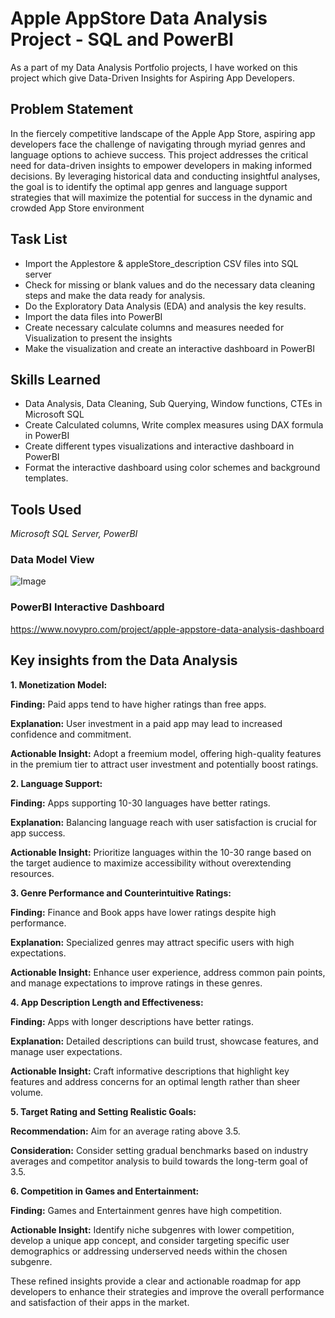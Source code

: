 # **Apple AppStore Data Analysis Project - SQL and PowerBI**

As a part of my Data Analysis Portfolio projects, I have worked on this project which give Data-Driven Insights for Aspiring App Developers.

## **Problem Statement** 

In the fiercely competitive landscape of the Apple App Store, aspiring app developers face the challenge of navigating through myriad genres and language options to achieve success. This project addresses the critical need for data-driven insights to empower developers in making informed decisions. By leveraging historical data and conducting insightful analyses, the goal is to identify the optimal app genres and language support strategies that will maximize the potential for success in the dynamic and crowded App Store environment

## **Task List**

-  Import the Applestore & appleStore_description CSV files into SQL server
-  Check for missing or blank values and do the necessary data cleaning steps and make the data ready for analysis.
-  Do the Exploratory Data Analysis (EDA) and analysis the key results.
-  Import the data files into PowerBI 
-  Create necessary calculate columns and measures needed for Visualization to present the insights
-  Make the visualization and create an interactive dashboard in PowerBI


## **Skills Learned**

- Data Analysis, Data Cleaning, Sub Querying, Window functions, CTEs in Microsoft SQL
- Create Calculated columns, Write complex measures using DAX formula in PowerBI
- Create different types visualizations and interactive dashboard in PowerBI 
- Format the interactive dashboard using color schemes and background templates.

## **Tools Used** 

_Microsoft SQL Server, PowerBI_

### **Data Model View**



![Image](https://github.com/users/ArunMathivanan/projects/2/assets/151162485/39262a52-7ccd-417a-9aa7-32ad5f6f2847)


### **PowerBI Interactive Dashboard** 

https://www.novypro.com/project/apple-appstore-data-analysis-dashboard

## **Key insights from the Data Analysis**

**1. Monetization Model:**

**Finding:** Paid apps tend to have higher ratings than free apps.

**Explanation:** User investment in a paid app may lead to increased confidence and commitment.

**Actionable Insight:** Adopt a freemium model, offering high-quality features in the premium tier to attract user investment and potentially boost ratings.

**2. Language Support:**

**Finding:**  Apps supporting 10-30 languages have better ratings.

**Explanation:** Balancing language reach with user satisfaction is crucial for app success.

**Actionable Insight:** Prioritize languages within the 10-30 range based on the target audience to maximize accessibility without overextending resources.

**3. Genre Performance and Counterintuitive Ratings:**

**Finding:** Finance and Book apps have lower ratings despite high performance.

**Explanation:** Specialized genres may attract specific users with high expectations.

**Actionable Insight:** Enhance user experience, address common pain points, and manage expectations to improve ratings in these genres.

**4. App Description Length and Effectiveness:**

**Finding:** Apps with longer descriptions have better ratings.

**Explanation:** Detailed descriptions can build trust, showcase features, and manage user expectations.

**Actionable Insight:** Craft informative descriptions that highlight key features and address concerns for an optimal length rather than sheer volume.

**5. Target Rating and Setting Realistic Goals:**

**Recommendation:** Aim for an average rating above 3.5.

**Consideration:** Consider setting gradual benchmarks based on industry averages and competitor analysis to build towards the long-term goal of 3.5.

**6. Competition in Games and Entertainment:**

**Finding:** Games and Entertainment genres have high competition.

**Actionable Insight:** Identify niche subgenres with lower competition, develop a unique app concept, and consider targeting specific user demographics or addressing underserved needs within the chosen subgenre.

These refined insights provide a clear and actionable roadmap for app developers to enhance their strategies and improve the overall performance and satisfaction of their apps in the market.
